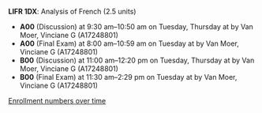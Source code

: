 **LIFR 1DX**: Analysis of French (2.5 units)

- **A00** (Discussion) at 9:30 am–10:50 am on Tuesday, Thursday at   by Van Moer, Vinciane G (A17248801)
- **A00** (Final Exam) at 8:00 am–10:59 am on Tuesday at   by Van Moer, Vinciane G (A17248801)
- **B00** (Discussion) at 11:00 am–12:20 pm on Tuesday, Thursday at   by Van Moer, Vinciane G (A17248801)
- **B00** (Final Exam) at 11:30 am–2:29 pm on Tuesday at   by Van Moer, Vinciane G (A17248801)

[Enrollment numbers over time](./LIFR1DX.tsv)
